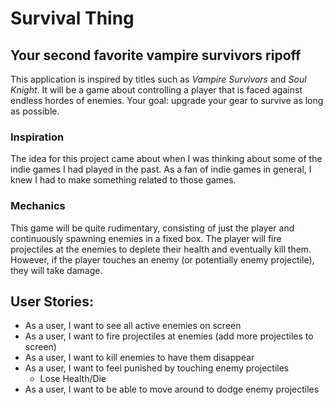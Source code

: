# Survival Thing

## Your second favorite vampire survivors ripoff

This application is inspired by titles such as *Vampire Survivors* and *Soul Knight*.
It will be a game about controlling a player that is faced against endless hordes of enemies.
Your goal: upgrade your gear to survive as long as possible.

### Inspiration
The idea for this project came about when I was thinking about
some of the indie games I had played in the past. As a fan of indie
games in general, I knew I had to make something related to those games.

### Mechanics
This game will be quite rudimentary, consisting of just the player and
continuously spawning enemies in a fixed box. The player will fire projectiles
at the enemies to deplete their health and eventually kill them. However, if the
player touches an enemy (or potentially enemy projectile), they will take damage.


## User Stories:

- As a user, I want to see all active enemies on screen
- As a user, I want to fire projectiles at enemies (add more projectiles to screen)
- As a user, I want to kill enemies to have them disappear
- As a user, I want to feel punished by touching enemy projectiles
  - Lose Health/Die
- As a user, I want to be able to move around to dodge enemy projectiles